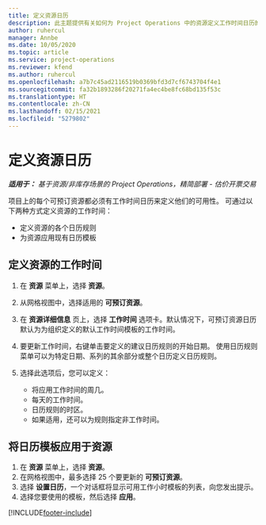 ```yaml
---
title: 定义资源日历
description: 此主题提供有关如何为 Project Operations 中的资源定义工作时间日历的信息。
author: ruhercul
manager: Annbe
ms.date: 10/05/2020
ms.topic: article
ms.service: project-operations
ms.reviewer: kfend
ms.author: ruhercul
ms.openlocfilehash: a7b7c45ad2116519b0369bfd3d7cf6743704f4e1
ms.sourcegitcommit: fa32b1893286f20271fa4ec4be8fc68bd135f53c
ms.translationtype: HT
ms.contentlocale: zh-CN
ms.lasthandoff: 02/15/2021
ms.locfileid: "5279802"
---
```

# <a name="define-resource-calendars"></a>定义资源日历

_**适用于：** 基于资源/非库存场景的 Project Operations，精简部署 - 估价开票交易_

项目上的每个可预订资源都必须有工作时间日历来定义他们的可用性。 可通过以下两种方式定义资源的工作时间： 

   - 定义资源的各个日历规则
   - 为资源应用现有日历模板

## <a name="define-a-resources-working-hours"></a>定义资源的工作时间

1. 在 **资源** 菜单上，选择 **资源**。
2. 从网格视图中，选择适用的 **可预订资源**。
3. 在 **资源详细信息** 页上，选择 **工作时间** 选项卡。默认情况下，可预订资源日历默认为为组织定义的默认工作时间模板的工作时间。
4. 要更新工作时间，右键单击要定义的建议日历规则的开始日期。 使用日历规则菜单可以为特定日期、系列的其余部分或整个日历定义日历规则。
5. 选择此选项后，您可以定义：

    - 将应用工作时间的周几。
    - 每天的工作时间。
    - 日历规则的时区。
    - 如果适用，还可以为规则指定非工作时间。

## <a name="applying-a-calendar-template-to-a-resource"></a>将日历模板应用于资源

1. 在 **资源** 菜单上，选择 **资源**。
2. 在网格视图中，最多选择 25 个要更新的 **可预订资源**。
3. 选择 **设置日历**，一个对话框将显示可用工作小时模板的列表，向您发出提示。
4. 选择您要使用的模板，然后选择 **应用**。


[!INCLUDE[footer-include](../includes/footer-banner.md)]